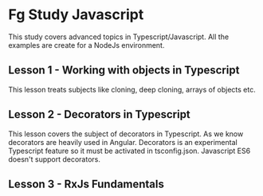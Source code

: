 # Fg Study Javascript

This study covers advanced topics in Typescript/Javascript. All the examples are create for a NodeJs environment.

## Lesson 1 - Working with objects in Typescript

This lesson treats subjects like cloning, deep cloning, arrays of objects etc.


## Lesson 2 - Decorators in Typescript

This lesson covers the subject of decorators in Typescript. As we know decorators are heavily used in Angular. Decorators is an
experimental Typescript feature so it must be activated in tsconfig.json. Javascript ES6 doesn't support decorators.


## Lesson 3 - RxJs Fundamentals